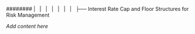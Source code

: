 ######## |   |   |   |   |   |   |   ├── Interest Rate Cap and Floor Structures for Risk Management

*Add content here*